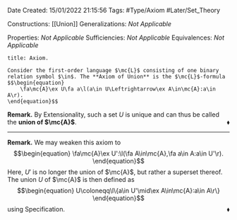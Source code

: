<div class="topSpace"></div>

Date Created: 15/01/2022 21:15:56
Tags: #Type/Axiom #Later/Set_Theory

Constructions: [[Union]]
Generalizations: _Not Applicable_

Properties: _Not Applicable_
Sufficiencies: _Not Applicable_
Equivalences: _Not Applicable_

``` ad-Axiom
title: Axiom.

Consider the first-order language $\mc{L}$ consisting of one binary relation symbol $\in$. The **Axiom of Union** is the $\mc{L}$-formula
$$\begin{equation}
    \fa\mc{A}\ex U\fa a\l(a\in U\Leftrightarrow\ex A\in\mc{A}:a\in A\r).
\end{equation}$$

```

<b>Remark.</b> By Extensionality, such a set $U$ is unique and can thus be called the **union of $\mc{A}$**.<span style="float:right;">$\blacklozenge$</span>

---

<b>Remark.</b> We may weaken this axiom to
$$\begin{equation}
    \fa\mc{A}\ex U':\l(\fa A\in\mc{A},\fa a\in A:a\in U'\r).
\end{equation}$$
Here, $U'$ is no longer the union of $\mc{A}$, but rather a superset thereof. The union $U$ of $\mc{A}$ is then defined as
$$\begin{equation}
    U\coloneqq\l\{a\in U'\mid\ex A\in\mc{A}:a\in A\r\}
\end{equation}$$
using Specification.<span style="float:right;">$\blacklozenge$</span>
